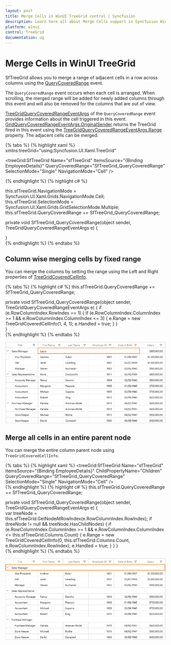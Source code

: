 ```yaml
---
layout: post
title: Merge Cells in WinUI TreeGrid control | Syncfusion
description: Learn here all about Merge Cells support in Syncfusion WinUI TreeGrid(SfTreeGrid) control and more details.
platform: winui
control: TreeGrid
documentation: ug
---
```


# Merge Cells in WinUI TreeGrid

SfTreeGrid allows you to merge a range of adjacent cells in a row across columns using the [QueryCoveredRange](https://help.syncfusion.com/cr/winui/Syncfusion.UI.Xaml.TreeGrid.SfTreeGrid.html#Syncfusion_UI_Xaml_TreeGrid_SfTreeGrid_QueryCoveredRange) event.

The `QueryCoveredRange` event occurs when each cell is arranged. When scrolling, the merged range will be added for newly added columns through this event and will also be removed for the columns that are out of view.

[TreeGridQueryCoveredRangeEventArgs](https://help.syncfusion.com/cr/winui/Syncfusion.UI.Xaml.TreeGrid.TreeGridQueryCoveredRangeEventArgs.html) of the `QueryCoveredRange` event provides information about the cell triggered in this event. [GridQueryCoveredRangeEventArgs.OriginalSender](https://help.syncfusion.com/cr/winui/Syncfusion.UI.Xaml.Grids.GridEventArgs.html#Syncfusion_UI_Xaml_Grids_GridEventArgs_OriginalSender) returns the TreeGrid fired in this event using the [TreeGridQueryCoveredRangeEventArgs.Range](https://help.syncfusion.com/cr/winui/Syncfusion.UI.Xaml.TreeGrid.TreeGridQueryCoveredRangeEventArgs.html#Syncfusion_UI_Xaml_TreeGrid_TreeGridQueryCoveredRangeEventArgs_Range) property. The adjacent cells can be merged.

{% tabs %}
{% highlight xaml %}
xmlns:treeGrid="using:Syncfusion.UI.Xaml.TreeGrid"

<treeGrid:SfTreeGrid Name="sfTreeGrid"
                                ItemsSource="{Binding EmployeeDetails}"
                                QueryCoveredRange="SfTreeGrid_QueryCoveredRange"
                                SelectionMode="Single"
                                NavigationMode="Cell" />
							
{% endhighlight %}
{% highlight c# %}

this.sfTreeGrid.NavigationMode = Syncfusion.UI.Xaml.Grids.NavigationMode.Cell;
this.sfTreeGrid.SelectionMode = Syncfusion.UI.Xaml.Grids.GridSelectionMode.Multiple;
this.sfTreeGrid.QueryCoveredRange += SfTreeGrid_QueryCoveredRange;

private void SfTreeGrid_QueryCoveredRange(object sender, TreeGridQueryCoveredRangeEventArgs e)
{

}	
{% endhighlight %}
{% endtabs %}

## Column wise merging cells by fixed range

You can merge the columns by setting the range using the Left and Right properties of [TreeGridCoveredCellInfo](https://help.syncfusion.com/cr/winui/Syncfusion.UI.Xaml.TreeGrid.TreeGridCoveredCellInfo.html#Syncfusion_UI_Xaml_TreeGrid_TreeGridCoveredCellInfo__ctor_System_Int32_System_Int32_System_Int32_).

{% tabs %}
{% highlight c# %}
this.sfTreeGrid.QueryCoveredRange += SfTreeGrid_QueryCoveredRange;

private void SfTreeGrid_QueryCoveredRange(object sender, TreeGridQueryCoveredRangeEventArgs e)
{
    if (e.RowColumnIndex.RowIndex == 1)
    {
        if (e.RowColumnIndex.ColumnIndex >= 1 && e.RowColumnIndex.ColumnIndex <= 3)
        {
            e.Range = new TreeGridCoveredCellInfo(1, 4, 1);
            e.Handled = true;
        }
    }             
}	
{% endhighlight %}
{% endtabs %}

![Displaying column wise merged cells in WinUI TreeGrid](Merge-Cells_images/Displaying-column-wise-merged-cells-in-WinUI-TreeGrid.png)

## Merge all cells in an entire parent node

You can merge the entire column parent node using `TreeGridCoveredCellInfo`.

{% tabs %}
{% highlight xaml %}
<treeGrid:SfTreeGrid Name="sfTreeGrid"
                                ItemsSource="{Binding EmployeeDetails}"
                                ChildPropertyName="Children"
                                QueryCoveredRange="SfTreeGrid_QueryCoveredRange"
                                SelectionMode="Single"
                                NavigationMode="Cell" />							
{% endhighlight %}
{% highlight c# %}
this.sfTreeGrid.QueryCoveredRange += SfTreeGrid_QueryCoveredRange;

private void SfTreeGrid_QueryCoveredRange(object sender, TreeGridQueryCoveredRangeEventArgs e)
{    
    var treeNode = this.sfTreeGrid.GetNodeAtRowIndex(e.RowColumnIndex.RowIndex);
    if (treeNode != null && treeNode.HasChildNodes)
    {
        if (e.RowColumnIndex.ColumnIndex >= 1 && e.RowColumnIndex.ColumnIndex <= this.sfTreeGrid.Columns.Count)
        {
            e.Range = new TreeGridCoveredCellInfo(0, this.sfTreeGrid.Columns.Count, e.RowColumnIndex.RowIndex);
            e.Handled = true;
        }
    }
}	
{% endhighlight %}
{% endtabs %}

![Displaying entire parent node merged cells in WinUI TreeGrid](Merge-Cells_images/Displaying-entire-parent-node-merged-cells-in-WinUI-TreeGrid.png)
